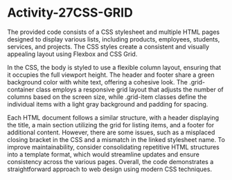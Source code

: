 ﻿# Activity-27CSS-GRID

 The provided code consists of a CSS stylesheet and multiple HTML pages designed to display various lists, including products, employees, students, services, and projects. The CSS styles create a consistent and visually appealing layout using Flexbox and CSS Grid.

In the CSS, the body is styled to use a flexible column layout, ensuring that it occupies the full viewport height. The header and footer share a green background color with white text, offering a cohesive look. The .grid-container class employs a responsive grid layout that adjusts the number of columns based on the screen size, while .grid-item classes define the individual items with a light gray background and padding for spacing.

Each HTML document follows a similar structure, with a header displaying the title, a main section utilizing the grid for listing items, and a footer for additional content. However, there are some issues, such as a misplaced closing bracket in the CSS and a mismatch in the linked stylesheet name. To improve maintainability, consider consolidating repetitive HTML structures into a template format, which would streamline updates and ensure consistency across the various pages. Overall, the code demonstrates a straightforward approach to web design using modern CSS techniques.
